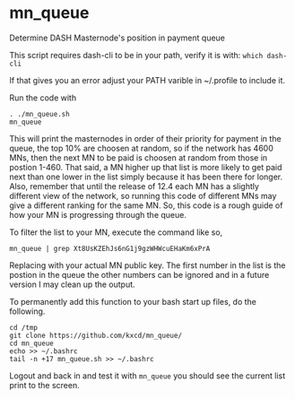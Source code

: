 # mn_queue
Determine DASH Masternode's position in payment queue


This script requires dash-cli to be in your path, verify it is with:
`which dash-cli`

If that gives you an error adjust your PATH varible in ~/.profile to include it.

Run the code with

    . ./mn_queue.sh
    mn_queue

This will print the masternodes in order of their priority for payment in the queue, the top 10% are choosen at random, so if the network has 4600 MNs, then the next MN to be paid is choosen at random from those in postion 1-460.  That said, a MN higher up that list is more likely to get paid next than one lower in the list simply because it has been there for longer.  Also, remember that until the release of 12.4 each MN has a slightly different view of the network, so running this code of different MNs may give a different ranking for the same MN.  So, this code is a rough guide of how your MN is progressing through the queue.

To filter the list to your MN, execute the command like so,

    mn_queue | grep Xt8UsKZEhJs6nG1j9gzWHWcuEHaKm6xPrA

Replacing with your actual MN public key.  The first number in the list is the postion in the queue the other numbers can be ignored and in a future version I may clean up the output.

To permanently add this function to your bash start up files, do the following.

    cd /tmp
    git clone https://github.com/kxcd/mn_queue/
    cd mn_queue
    echo >> ~/.bashrc
    tail -n +17 mn_queue.sh >> ~/.bashrc

Logout and back in and test it with `mn_queue` you should see the current list print to the screen.
